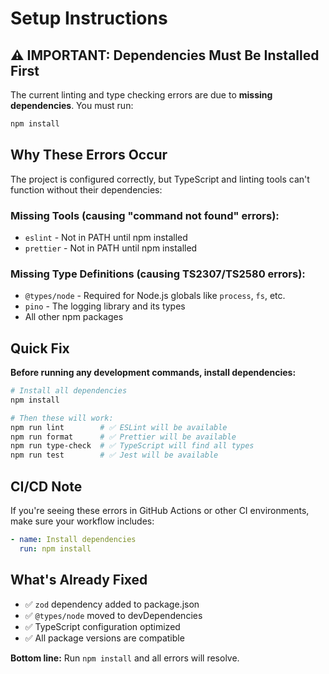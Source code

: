 # Setup Instructions

## ⚠️ IMPORTANT: Dependencies Must Be Installed First

The current linting and type checking errors are due to **missing dependencies**. You must run:

```bash
npm install
```

## Why These Errors Occur

The project is configured correctly, but TypeScript and linting tools can't function without their dependencies:

### Missing Tools (causing "command not found" errors):
- `eslint` - Not in PATH until npm installed  
- `prettier` - Not in PATH until npm installed

### Missing Type Definitions (causing TS2307/TS2580 errors):
- `@types/node` - Required for Node.js globals like `process`, `fs`, etc.
- `pino` - The logging library and its types
- All other npm packages

## Quick Fix

**Before running any development commands, install dependencies:**

```bash
# Install all dependencies
npm install

# Then these will work:
npm run lint        # ✅ ESLint will be available
npm run format      # ✅ Prettier will be available  
npm run type-check  # ✅ TypeScript will find all types
npm run test        # ✅ Jest will be available
```

## CI/CD Note

If you're seeing these errors in GitHub Actions or other CI environments, make sure your workflow includes:

```yaml
- name: Install dependencies
  run: npm install
```

## What's Already Fixed

- ✅ `zod` dependency added to package.json
- ✅ `@types/node` moved to devDependencies
- ✅ TypeScript configuration optimized
- ✅ All package versions are compatible

**Bottom line:** Run `npm install` and all errors will resolve.